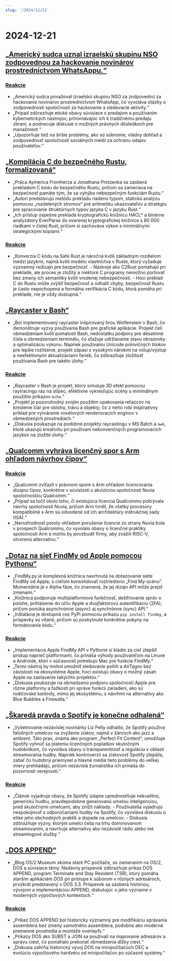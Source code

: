 ```yaml
---
slug: '/2024/12/21'
---
```


# 2024-12-21

## [„Americký sudca uznal izraelskú skupinu NSO zodpovednou za hackovanie novinárov prostredníctvom WhatsAppu.“](https://www.reuters.com/technology/cybersecurity/us-judge-finds-israels-nso-group-liable-hacking-whatsapp-lawsuit-2024-12-21/)

### [Reakcie](https://news.ycombinator.com/item?id=42476828)

- „Americký sudca považoval izraelskú skupinu NSO za zodpovednú za hackovanie novinárov prostredníctvom WhatsApp, čo vyvoláva otázky o zodpovednosti spoločností za hackovanie a sledovacie aktivity.“
- „Prípad zdôrazňuje etické obavy súvisiace s predajom a používaním kybernetických nástrojov, prirovnávajúc ich k tradičnému predaju zbraní, a podnecuje diskusie o možných právnych dôsledkoch pre manažment.“
- „Upozorňuje tiež na širšie problémy, ako sú súkromie, vládny dohľad a zodpovednosť spoločností sociálnych médií za ochranu údajov používateľov.“

## [„Kompilácia C do bezpečného Rustu, formalizovaná“](https://arxiv.org/abs/2412.15042)

- „Práca Aymerica Fromherza a Jonathana Protzenka sa zaoberá prekladom C kódu do bezpečného Rustu, pričom sa zameriava na bezpečnosť pamäte tým, že sa vyhýba nebezpečným funkciám Rustu.“
- „Autori predstavujú metódu prekladu riadenú typom, statickú analýzu pomocou „rozdelených stromov“ pre aritmetiku ukazovateľov a stratégiu pre spracovanie štruktúrnych typov jazyka C v jazyku Rust.“
- „Ich prístup úspešne prekladá kryptografickú knižnicu HACL\* a binárne analyzátory EverParse do overenej kryptografickej knižnice s 80 000 riadkami v čistej Rust, pričom si zachováva výkon s minimálnymi strategickými kópiami.“

### [Reakcie](https://news.ycombinator.com/item?id=42476192)

- „Konverzia C kódu na Safe Rust je náročná kvôli základným rozdielom medzi jazykmi, najmä kvôli modelu vlastníctva v Ruste, ktorý vyžaduje významný redizajn pre bezpečnosť. - Nástroje ako C2Rust pomáhajú pri preklade, ale proces je zložitý a niektoré C programy nemožno portovať bez zmeny ich sémantiky kvôli vrodenej nebezpečnosti. - Hoci preklad C do Rustu môže zvýšiť bezpečnosť a odhaliť chyby, bezpečnosť Rustu je často nepochopená a formálna verifikácia C kódu, ktorá pomáha pri preklade, nie je vždy dostupná.“

## [„Raycaster v Bash“](https://github.com/izabera/pseudo3d)

- „Bol implementovaný raycaster inšpirovaný hrou Wolfenstein v Bash, čo demonštruje výzvy používania Bash pre grafické aplikácie. Projekt čelí obmedzeniam kvôli pomalosti Bash, nedostatku podpory pre desatinné čísla a obmedzeniam terminálu, čo sťažuje udržiavanie stavu obrazovky a optimalizáciu výkonu. Napriek používaniu Unicode polovičných blokov pre lepšie rozlíšenie, projekt zápasí s vysokými nárokmi na vstup/výstup a neefektívnymi aktualizáciami farieb, čo zdôrazňuje zložitosť používania Bash pre takéto úlohy.“

### [Reakcie](https://news.ycombinator.com/item?id=42475703)

- „Raycaster v Bash je projekt, ktorý simuluje 3D efekt pomocou raytracingu raz na stĺpec, efektívne vykresľujúc scény s minimálnym použitím príkazov `echo`.“
- „Projekt je pozoruhodný svojím použitím opakovania reťazcov na kreslenie čiar pre oblohu, trávu a objekty, čo z neho robí inšpiratívny príklad pre vytváranie voxelových renderovacích enginov v obmedzených prostrediach.“
- „Diskusia poukazuje na podobné projekty raycastingu v MS Batch a `awk`, ktoré ukazujú kreativitu pri používaní nekonvenčných programovacích jazykov na zložité úlohy.“

## [„Qualcomm vyhráva licenčný spor s Arm ohľadom návrhov čipov“](https://www.bloomberg.com/news/articles/2024-12-20/qualcomm-wins-licensing-fight-with-arm-over-chip-designs)

### [Reakcie](https://news.ycombinator.com/item?id=42475228)

- „Qualcomm zvíťazil v právnom spore s Arm ohľadom licencovania dizajnu čipov, konkrétne v súvislosti s akvizíciou spoločnosti Nuvia spoločnosťou Qualcomm.“
- „Prípad sa točil okolo toho, či existujúca licencia Qualcommu pokrývala návrhy spoločnosti Nuvia, pričom Arm tvrdil, že všetky procesory kompatibilné s Arm sú odvodené od ich architektúry inštrukčnej sady (ISA).“
- „Nerozhodnosť poroty ohľadom porušenia licencie zo strany Nuvia bola v prospech Qualcommu, čo vyvolalo obavy o licenčné praktiky spoločnosti Arm a mohlo by povzbudiť firmy, aby zvážili RISC-V, otvorenú alternatívu.“

## [„Dotaz na sieť FindMy od Apple pomocou Pythonu“](https://github.com/malmeloo/FindMy.py)

- „FindMy.py je komplexná knižnica navrhnutá na dotazovanie siete FindMy od Apple, s cieľom konsolidovať roztrieštenú „Find My-scénu“. Momentálne je v Alpha fáze, čo znamená, že jej dizajn API môže prejsť zmenami.“
- „Knižnica podporuje multiplatformovú funkčnosť, dešifrovanie správ o polohe, prihlásenie do účtu Apple a dvojfaktorovú autentifikáciu (2FA), pričom ponúka asynchrónne (async) aj synchrónne (sync) API.“
- „Inštalácia je dostupná cez PyPi pomocou príkazu `pip install findmy`, a príspevky sú vítané, pričom sú poskytnuté konkrétne pokyny na formátovanie kódu.“

### [Reakcie](https://news.ycombinator.com/item?id=42479233)

- „Implementácia Apple FindMy API v Pythone si kladie za cieľ zlepšiť prístup naprieč platformami, čo prináša výhody používateľom na Linuxe a Androide, ktorí v súčasnosti potrebujú Mac pre funkcie FindMy.“
- „Tento nástroj by mohol umožniť sledovanie polôh a AirTagov bez závislosti na ekosystéme Apple, hoci existujú obavy o možný zásah Apple na zastavenie takýchto projektov.“
- „Diskusia poukazuje na obmedzenú podporu spoločnosti Apple pre rôzne platformy a ťažkosti pri správe funkcií zariadení, ako sú rodičovské kontroly, mimo jej ekosystému, s návrhmi na alternatívy ako Blue Bubbles a Firewalla.“

## [„Škaredá pravda o Spotify je konečne odhalená“](https://www.honest-broker.com/p/the-ugly-truth-about-spotify-is-finally)

- „Vyšetrovanie nezávislej novinárky Liz Pelly odhalilo, že Spotify používa falošných umelcov na zvýšenie ziskov, najmä v žánroch ako jazz a ambient. Táto prax, známa ako program „Perfect Fit Content“, umožňuje Spotify vyhnúť sa plateniu licenčných poplatkov skutočným hudobníkom, čo vyvoláva obavy o transparentnosť a reguláciu v oblasti streamovania hudby. Napriek kontroverzii sa ziskovosť Spotify zlepšila, zatiaľ čo hudobný priemysel a hlavné médiá tieto problémy do veľkej miery prehliadajú, pričom nezávislá žurnalistika ich prináša do pozornosti verejnosti.“

### [Reakcie](https://news.ycombinator.com/item?id=42478107)

- „Článok vyjadruje obavy, že Spotify údajne uprednostňuje nekvalitnú, generickú hudbu, pravdepodobne generovanú umelou inteligenciou, pred skutočnými umelcami, aby znížil náklady. - Používatelia vyjadrujú nespokojnosť s odporúčaniami hudby na Spotify, čo vyvoláva diskusiu o etike jeho obchodných praktík a dopade na umelcov. - Diskusia zdôrazňuje výzvy, ktorým umelci čelia na trhu dominovanom streamovaním, a navrhuje alternatívy ako nezávislé rádio alebo iné streamingové služby.“

## [„DOS APPEND“](https://www.os2museum.com/wp/dos-append/)

- „Blog OS/2 Museum skúma staré PC počítače, so zameraním na OS/2, DOS a súvisiace témy. Nedávny príspevok zdôrazňuje príkaz DOS APPEND, program Terminate and Stay Resident (TSR), ktorý pomáha starším aplikáciám DOS pri prístupe k súborom v rôznych adresároch, prvýkrát predstavený v DOS 3.3. Príspevok sa zaoberá históriou, vývojom a implementáciou APPEND, diskutujúc o jeho význame v moderných výpočtových kontextoch.“

### [Reakcie](https://news.ycombinator.com/item?id=42475011)

- „Príkaz DOS APPEND bol historicky významný pre modifikáciu správania assemblera bez zmeny samotného assemblera, podobne ako moderné premenné prostredia a montáže overlayfs.“
- „Príkazy DOS ako SUBST a JOIN sa používali na mapovanie adresárov a správu ciest, čo pomáhalo prekonať obmedzenia dĺžky ciest.“
- „Diskusia zahŕňa historický vývoj DOS na minipočítačoch DEC a evolúciu výpočtového hardvéru od minipočítačov po súčasné systémy.“

<head>
  <meta property="og:title" content="„Americký sudca uznal izraelskú skupinu NSO zodpovednou za hackovanie novinárov prostredníctvom WhatsAppu.“" />
  <meta property="og:type" content="website" />
  <meta property="og:image" content="https://og.cho.sh/api/og/?title=%E2%80%9EAmerick%C3%BD%20sudca%20uznal%20izraelsk%C3%BA%20skupinu%20NSO%20zodpovednou%20za%20hackovanie%20novin%C3%A1rov%20prostredn%C3%ADctvom%20WhatsAppu.%E2%80%9C&subheading=sobota%2021.%20decembra%202024%3A%20Hacker%20News%20Zhrnutie" />
</head>
